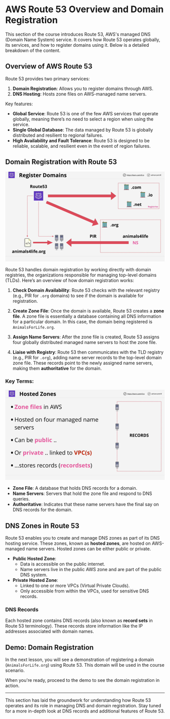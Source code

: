 # AWS Route 53 Overview and Domain Registration

This section of the course introduces Route 53, AWS's managed DNS (Domain Name System) service. It covers how Route 53 operates globally, its services, and how to register domains using it. Below is a detailed breakdown of the content.

## Overview of AWS Route 53

Route 53 provides two primary services:

1. **Domain Registration**: Allows you to register domains through AWS.
2. **DNS Hosting**: Hosts zone files on AWS-managed name servers.

Key features:

- **Global Service**: Route 53 is one of the few AWS services that operate globally, meaning there’s no need to select a region when using the service.
- **Single Global Database**: The data managed by Route 53 is globally distributed and resilient to regional failures.
- **High Availability and Fault Tolerance**: Route 53 is designed to be reliable, scalable, and resilient even in the event of region failures.

## Domain Registration with Route 53

![alt text](image-31.png)

Route 53 handles domain registration by working directly with domain registries, the organizations responsible for managing top-level domains (TLDs). Here’s an overview of how domain registration works:

1. **Check Domain Availability**: Route 53 checks with the relevant registry (e.g., PIR for `.org` domains) to see if the domain is available for registration.
2. **Create Zone File**: Once the domain is available, Route 53 creates a **zone file**. A zone file is essentially a database containing all DNS information for a particular domain. In this case, the domain being registered is `AnimalsForLife.org`.

3. **Assign Name Servers**: After the zone file is created, Route 53 assigns four globally distributed managed name servers to host the zone file.

4. **Liaise with Registry**: Route 53 then communicates with the TLD registry (e.g., PIR for `.org`), adding name server records to the top-level domain zone file. These records point to the newly assigned name servers, making them **authoritative** for the domain.

### Key Terms:

![alt text](image-32.png)

- **Zone File**: A database that holds DNS records for a domain.
- **Name Servers**: Servers that hold the zone file and respond to DNS queries.
- **Authoritative**: Indicates that these name servers have the final say on DNS records for the domain.

## DNS Zones in Route 53

Route 53 enables you to create and manage DNS zones as part of its DNS hosting service. These zones, known as **hosted zones**, are hosted on AWS-managed name servers. Hosted zones can be either public or private.

- **Public Hosted Zone**:
  - Data is accessible on the public internet.
  - Name servers live in the public AWS zone and are part of the public DNS system.
- **Private Hosted Zone**:
  - Linked to one or more VPCs (Virtual Private Clouds).
  - Only accessible from within the VPCs, used for sensitive DNS records.

### DNS Records

Each hosted zone contains DNS records (also known as **record sets** in Route 53 terminology). These records store information like the IP addresses associated with domain names.

## Demo: Domain Registration

In the next lesson, you will see a demonstration of registering a domain (`AnimalsForLife.org`) using Route 53. This domain will be used in the course scenario.

When you're ready, proceed to the demo to see the domain registration in action.

---

This section has laid the groundwork for understanding how Route 53 operates and its role in managing DNS and domain registration. Stay tuned for a more in-depth look at DNS records and additional features of Route 53.
